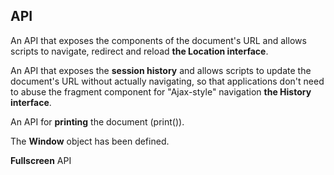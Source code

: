 ## API

An API that exposes the components of the document's URL and allows scripts to navigate, redirect and reload **the Location interface**.

An API that exposes the **session history** and allows scripts to update the document's URL without actually navigating, so that applications don't need to abuse the fragment component for "Ajax-style" navigation **the History interface**.

An API for **printing** the document (print()).

The **Window** object has been defined.

**Fullscreen** API